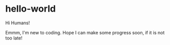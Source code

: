 # hello-world

Hi Humans!

Emmm, I'm new to coding. Hope I can make some progress soon, if it is not too late!
